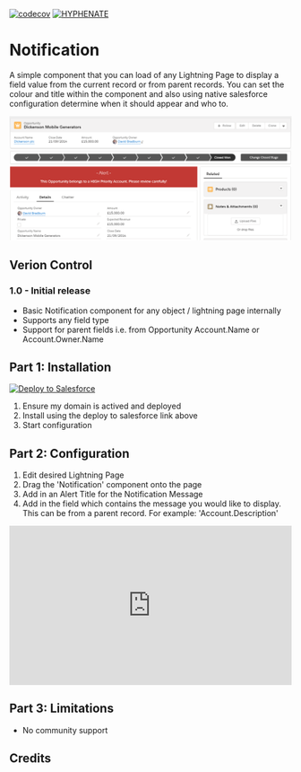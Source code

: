 [![codecov](https://codecov.io/gh/HYPHENATE/Notification/branch/master/graph/badge.svg)](https://codecov.io/gh/HYPHENATE/Notification)
[![HYPHENATE](https://circleci.com/gh/HYPHENATE/Notification.svg?style=svg&&circle-token=297c83f424a06b21dc3b4fa042318223464f67d7)](https://circleci.com/gh/HYPHENATE/Notification)

# Notification

A simple component that you can load of any Lightning Page to display a field value from the current record or from parent records. You can set the colour and title within the component and also using native salesforce configuration determine when it should appear and who to.

<img src="https://github.com/HYPHENATE/Notification/blob/master/NotificationComponent.png?raw=true" width="800px"/>

## Verion Control

### 1.0 - Initial release
- Basic Notification component for any object / lightning page internally
- Supports any field type
- Support for parent fields i.e. from Opportunity Account.Name or Account.Owner.Name

## Part 1: Installation

<a href="https://githubsfdeploy.herokuapp.com?owner=HYPHENATE&repo=Notification">
  <img alt="Deploy to Salesforce"
       src="https://raw.githubusercontent.com/afawcett/githubsfdeploy/master/deploy.png">
</a>

1. Ensure my domain is actived and deployed
2. Install using the deploy to salesforce link above
3. Start configuration

## Part 2: Configuration

1. Edit desired Lightning Page
2. Drag the 'Notification' component onto the page
3. Add in an Alert Title for the Notification Message
4. Add in the field which contains the message you would like to display. This can be from a parent record. For example: 'Account.Description'

<div style='max-width: 853px'><div style='position: relative; padding-bottom: 56.25%; height: 0; overflow: hidden;'><iframe width="853" height="480" src="https://web.microsoftstream.com/embed/video/6aa88747-273b-42cb-95b6-87d10ee7908b?autoplay=false&amp;showinfo=true" allowfullscreen style="border:none; position: absolute; top: 0; left: 0; right: 0; bottom: 0; height: 100%; max-width: 100%;"></iframe></div></div>

## Part 3: Limitations
- No community support

## Credits

